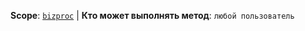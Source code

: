 **Scope**: [`bizproc`](../../scopes/permissions.md) | **Кто может выполнять метод**: `любой пользователь`